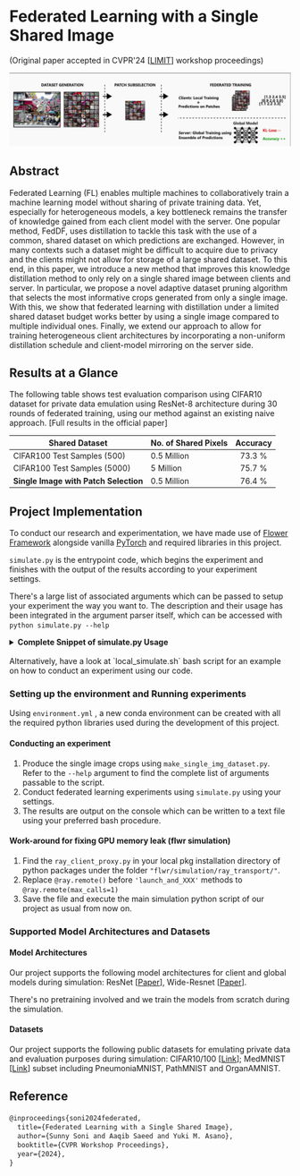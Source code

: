 # Federated Learning with a Single Shared Image

(Original paper accepted in CVPR'24 [[LIMIT](https://hirokatsukataoka16.github.io/CVPR-2024-LIMIT/)] workshop proceedings)

![Schematic figure of Federated Learning with a Single Shared Image](splash_fig.png)

## Abstract

Federated Learning (FL) enables multiple machines to collaboratively train a machine learning model without sharing of private training data. Yet, especially for heterogeneous models, a key bottleneck remains the transfer of knowledge gained from each client model with the server. One popular method, FedDF, uses distillation to tackle this task with the use of a common, shared dataset on which predictions are exchanged. However, in many contexts such a dataset might be difficult to acquire due to privacy and the clients might not allow for storage of a large shared dataset. To this end, in this paper, we introduce a new method that improves this knowledge distillation method to only rely on a single shared image between clients and server. In particular, we propose a novel adaptive dataset pruning algorithm that selects the most informative crops generated from only a single image. With this, we show that federated learning with distillation under a limited shared dataset budget works better by using a single image compared to multiple individual ones. Finally, we extend our approach to allow for training heterogeneous client architectures by incorporating a non-uniform distillation schedule and client-model mirroring on the server side.

## Results at a Glance

The following table shows test evaluation comparison using CIFAR10 dataset for private data emulation using ResNet-8 architecture during 30 rounds of federated training, using our method against an existing naive approach. [Full results in the official paper]

| Shared Dataset                        | No. of Shared Pixels | Accuracy |
| ------------------------------------- | -------------------- | :------: |
| CIFAR100 Test Samples (500)           | 0.5 Million          |  73.3 %  |
| CIFAR100 Test Samples (5000)          | 5 Million            |  75.7 %  |
| **Single Image with Patch Selection** | 0.5 Million          |  76.4 %  |

## Project Implementation

To conduct our research and experimentation, we have made use of [Flower Framework](https://github.com/adap/flower) alongside vanilla [PyTorch](https://github.com/pytorch/pytorch) and required libraries in this project.

`simulate.py` is the entrypoint code, which begins the experiment and finishes with the output of the results according to your experiment settings.

There's a large list of associated arguments which can be passed to setup your experiment the way you want to. The description and their usage has been integrated in the argument parser itself, which can be accessed with `python simulate.py --help`

<details>

<summary> <b>Complete Snippet of simulate.py Usage</b> </summary>

```
usage: simulate.py [-h] [--fed_strategy FED_STRATEGY] [--model_name MODEL_NAME] [--model_list MODEL_LIST] [--num_clients NUM_CLIENTS] [--num_rounds NUM_ROUNDS] [--fraction_fit FRACTION_FIT] [--fraction_evaluate FRACTION_EVALUATE]
                   [--dataset_name DATASET_NAME] [--data_dir DATA_DIR] [--partition_alpha PARTITION_ALPHA] [--partition_val_ratio PARTITION_VAL_RATIO] [--client_cpus CLIENT_CPUS] [--client_gpus CLIENT_GPUS] [--server_cpus SERVER_CPUS]
                   [--total_cpus TOTAL_CPUS] [--total_gpus TOTAL_GPUS] [--total_mem TOTAL_MEM] [--batch_size BATCH_SIZE] [--local_epochs LOCAL_EPOCHS] [--local_lr LOCAL_LR] [--distill_batch_size DISTILL_BATCH_SIZE]
                   [--server_lr SERVER_LR] [--server_steps SERVER_STEPS] [--server_steps_adaptive SERVER_STEPS_ADAPTIVE] [--server_steps_adaptive_min SERVER_STEPS_ADAPTIVE_MIN]
                   [--server_steps_adaptive_interval SERVER_STEPS_ADAPTIVE_INTERVAL] [--server_early_steps SERVER_EARLY_STEPS] [--use_early_stopping USE_EARLY_STOPPING] [--use_adaptive_lr USE_ADAPTIVE_LR]
                   [--use_adaptive_lr_round USE_ADAPTIVE_LR_ROUND] [--seed SEED] [--cuda_deterministic CUDA_DETERMINISTIC] [--use_crops USE_CROPS] [--distill_dataset DISTILL_DATASET] [--distill_alpha DISTILL_ALPHA]
                   [--num_distill_images NUM_DISTILL_IMAGES] [--num_total_images NUM_TOTAL_IMAGES] [--distill_transforms DISTILL_TRANSFORMS] [--warm_start WARM_START] [--warm_start_rounds WARM_START_ROUNDS]
                   [--warm_start_interval WARM_START_INTERVAL] [--kmeans_n_clusters KMEANS_N_CLUSTERS] [--kmeans_heuristics KMEANS_HEURISTICS] [--kmeans_mixed_factor KMEANS_MIXED_FACTOR] [--kmeans_balancing KMEANS_BALANCING]
                   [--use_kmeans USE_KMEANS] [--confidence_threshold CONFIDENCE_THRESHOLD] [--confidence_strategy CONFIDENCE_STRATEGY] [--confidence_adaptive CONFIDENCE_ADAPTIVE] [--confidence_max_thresh CONFIDENCE_MAX_THRESH]
                   [--use_entropy USE_ENTROPY] [--clipping_factor CLIPPING_FACTOR] [--use_clipping USE_CLIPPING] [--fedprox_factor FEDPROX_FACTOR] [--fedprox_adaptive FEDPROX_ADAPTIVE] [--use_fedprox USE_FEDPROX] [--debug DEBUG]
                   [--out_dir OUT_DIR]

Single Image based fed learning simulation using Flower.

options:
  -h, --help            show this help message and exit
  --fed_strategy FED_STRATEGY
                        Federated Strategy to use. Options : fedavg, feddf, feddf_hetero
  --model_name MODEL_NAME
                        Common NN architecture for clients and server (fedavg/feddf). Options : resnet[n], wresnet-[n]-[m]. Example : resnet8, wresnet-16-4
  --model_list MODEL_LIST
                        NN architecture distribuition (feddf_hetero). Example : {'resnet8':5,'wresnet-16-4':5}
  --num_clients NUM_CLIENTS
                        Total number of clients.
  --num_rounds NUM_ROUNDS
                        Total number of federated rounds.
  --fraction_fit FRACTION_FIT
                        Ratio of clients to be selected for training every round.
  --fraction_evaluate FRACTION_EVALUATE
                        Ratio of clients for client-evaluation every round.
  --dataset_name DATASET_NAME
                        Target dataset. Options : cifar10, cifar100, pathmnist, organamnist, pneumoniamnist
  --data_dir DATA_DIR   Relative location of directory to download datasets.
  --partition_alpha PARTITION_ALPHA
                        Dirichtlet distribuition alpha for private dataset distribuition.
  --partition_val_ratio PARTITION_VAL_RATIO
                        Ratio of validation examples from training set.
  --client_cpus CLIENT_CPUS
                        Number of available cpus to each client.
  --client_gpus CLIENT_GPUS
                        Number of available gpus to each client. Fraction acceptable.
  --server_cpus SERVER_CPUS
                        Number of cpus available to central server.
  --total_cpus TOTAL_CPUS
                        Total number of cpus on the machine.
  --total_gpus TOTAL_GPUS
                        Total number of gpus on the machine.
  --total_mem TOTAL_MEM
                        Total size of RAM on the machine (in gigabytes/ integer).
  --batch_size BATCH_SIZE
                        Batch size for local training.
  --local_epochs LOCAL_EPOCHS
                        Number of epochs for local training.
  --local_lr LOCAL_LR   LR for local training.
  --distill_batch_size DISTILL_BATCH_SIZE
                        Batch size for global model training (server).
  --server_lr SERVER_LR
                        LR for global model training.
  --server_steps SERVER_STEPS
                        Number of distillation steps (feddf).
  --server_steps_adaptive SERVER_STEPS_ADAPTIVE
                        Enable/disable adaptive number of steps (feddf). Options : True/False
  --server_steps_adaptive_min SERVER_STEPS_ADAPTIVE_MIN
                        Number of minimum distillation steps (adaptive).
  --server_steps_adaptive_interval SERVER_STEPS_ADAPTIVE_INTERVAL
                        Interval to change number of steps (adaptive).
  --server_early_steps SERVER_EARLY_STEPS
                        Number of plateau steps for early stopping.
  --use_early_stopping USE_EARLY_STOPPING
                        Enable/disable early stopping (feddf). Options : True/False
  --use_adaptive_lr USE_ADAPTIVE_LR
                        Enable/disable adaptive lr (local model training). Options : True/False
  --use_adaptive_lr_round USE_ADAPTIVE_LR_ROUND
                        Enable/disable adaptive lr (global model training). Options : True/False
  --seed SEED           Seed for RNG (for reproducible results)
  --cuda_deterministic CUDA_DETERMINISTIC
                        Enable deterministic CUDA algorithms. Slow but deterministic.
  --use_crops USE_CROPS
                        Enable/disable use of single image crops (feddf). Options : True/False
  --distill_dataset DISTILL_DATASET
                        Dataset for distillation (if not using single image crops). Options same as dataset_name.
  --distill_alpha DISTILL_ALPHA
                        Dirichtlet dist. alpha for distillation dataset selection.
  --num_distill_images NUM_DISTILL_IMAGES
                        Size of dataset used as distillation proxy (feddf/ integer).
  --num_total_images NUM_TOTAL_IMAGES
                        Total number of images in distillation set.
  --distill_transforms DISTILL_TRANSFORMS
                        (experimental) changing transforms on image. Options: v0/v1
  --warm_start WARM_START
                        Enable/Disable warm start for FedDF. Options : True/False
  --warm_start_rounds WARM_START_ROUNDS
                        Number of total rounds for warm start.
  --warm_start_interval WARM_START_INTERVAL
                        Interval of rounds between warm starts.
  --kmeans_n_clusters KMEANS_N_CLUSTERS
                        Number of cluster (k) for KMeans selection.
  --kmeans_heuristics KMEANS_HEURISTICS
                        Heuristics for KMeans Selection. Options : mixed, easy, hard
  --kmeans_mixed_factor KMEANS_MIXED_FACTOR
                        Ratio for mixed heuristic. Example : 50-50
  --kmeans_balancing KMEANS_BALANCING
                        Ratio for class balancing in KMeans selection. Example : 0.5
  --use_kmeans USE_KMEANS
                        Enable/Disable KMeans selection for data pruning. Options : True/False
  --confidence_threshold CONFIDENCE_THRESHOLD
                        Confidence Threshold for Entropy selection.
  --confidence_strategy CONFIDENCE_STRATEGY
                        Heuristics for Entropy Selection. Options : top, bottom, random
  --confidence_adaptive CONFIDENCE_ADAPTIVE
                        Disable/Enable adaptive threshold (entropy). Options : True/False
  --confidence_max_thresh CONFIDENCE_MAX_THRESH
                        Max threshold for adaptive pruning. Example : 0.5
  --use_entropy USE_ENTROPY
                        Enable/Disable entropy selection for data pruning. Options : True/False
  --clipping_factor CLIPPING_FACTOR
                        Value for clipping factor (logit clipping)
  --use_clipping USE_CLIPPING
                        Enable/Disable use of logit clipping (for stability of learning)
  --fedprox_factor FEDPROX_FACTOR
                        Factor value for fedprox strategy.
  --fedprox_adaptive FEDPROX_ADAPTIVE
                        Enable/Disable adaptive fedprox factor. Options : True/False
  --use_fedprox USE_FEDPROX
                        Enable/Disable use of fedprox term with FedAvg. Options : True/False
  --debug DEBUG         Enable/Disable debugging console messages. Options : True/False
  --out_dir OUT_DIR     Relative directory location for outputting results of the experiment.
```

</details><br/>
Alternatively, have a look at `local_simulate.sh` bash script for an example on how to conduct an experiment using our code.

### Setting up the environment and Running experiments

Using `environment.yml` , a new conda environment can be created with all the required python libraries used during the development of this project.

#### Conducting an experiment

1. Produce the single image crops using `make_single_img_dataset.py`. Refer to the `--help` argument to find the complete list of arguments passable to the script.
2. Conduct federated learning experiments using `simulate.py` using your settings.
3. The results are output on the console which can be written to a text file using your preferred bash procedure.

#### Work-around for fixing GPU memory leak (flwr simulation)

1. Find the `ray_client_proxy.py` in your local pkg installation directory of python packages under the folder `"flwr/simulation/ray_transport/"`.
2. Replace `@ray.remote()` before `'launch_and_XXX'` methods to `@ray.remote(max_calls=1)`
3. Save the file and execute the main simulation python script of our project as usual from now on.

### Supported Model Architectures and Datasets

#### Model Architectures

Our project supports the following model architectures for client and global models during simulation: ResNet [[Paper](https://arxiv.org/abs/1512.03385)], Wide-Resnet [[Paper](https://arxiv.org/abs/1605.07146)].

There's no pretraining involved and we train the models from scratch during the simulation.

#### Datasets

Our project supports the following public datasets for emulating private data and evaluation purposes during simulation: CIFAR10/100 [[Link](https://www.cs.toronto.edu/~kriz/cifar.html)]; MedMNIST [[Link](https://github.com/MedMNIST/MedMNIST)] subset including PneumoniaMNIST, PathMNIST and OrganAMNIST.

## Reference

```
@inproceedings{soni2024federated,
  title={Federated Learning with a Single Shared Image},
  author={Sunny Soni and Aaqib Saeed and Yuki M. Asano},
  booktitle={CVPR Workshop Proceedings},
  year={2024},
}
```
